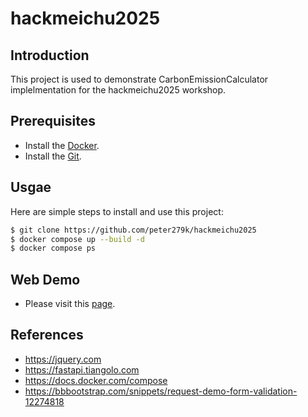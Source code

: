 # hackmeichu2025

## Introduction

This project is used to demonstrate CarbonEmissionCalculator implelmentation for the hackmeichu2025 workshop.

## Prerequisites

- Install the [Docker](https://docs.docker.com/engine/install).
- Install the [Git](https://git-scm.com/downloads).

## Usgae

Here are simple steps to install and use this project:

```bash
$ git clone https://github.com/peter279k/hackmeichu2025
$ docker compose up --build -d
$ docker compose ps
```

## Web Demo

- Please visit this [page](https://hackmeichu2025.peterli.website).

## References

- https://jquery.com
- https://fastapi.tiangolo.com
- https://docs.docker.com/compose
- https://bbbootstrap.com/snippets/request-demo-form-validation-12274818
